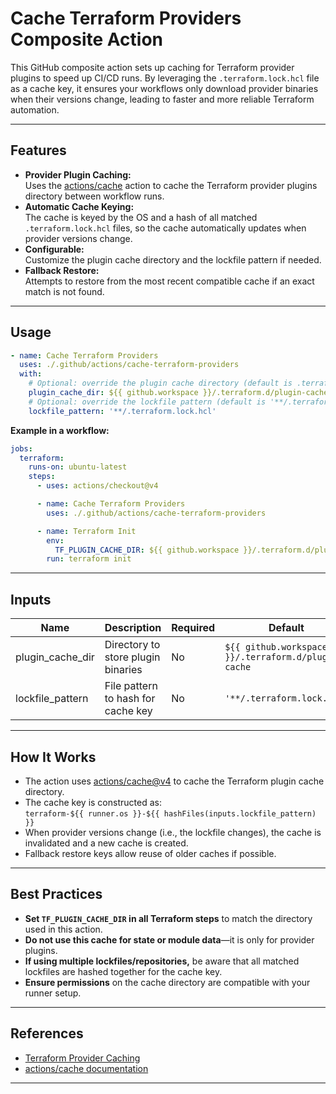 # Cache Terraform Providers Composite Action

This GitHub composite action sets up caching for Terraform provider plugins to speed up CI/CD runs. By leveraging the `.terraform.lock.hcl` file as a cache key, it ensures your workflows only download provider binaries when their versions change, leading to faster and more reliable Terraform automation.

---

## Features

- **Provider Plugin Caching:**  
  Uses the [actions/cache](https://github.com/actions/cache) action to cache the Terraform provider plugins directory between workflow runs.
- **Automatic Cache Keying:**  
  The cache is keyed by the OS and a hash of all matched `.terraform.lock.hcl` files, so the cache automatically updates when provider versions change.
- **Configurable:**  
  Customize the plugin cache directory and the lockfile pattern if needed.
- **Fallback Restore:**  
  Attempts to restore from the most recent compatible cache if an exact match is not found.

---

## Usage

```yaml
- name: Cache Terraform Providers
  uses: ./.github/actions/cache-terraform-providers
  with:
    # Optional: override the plugin cache directory (default is .terraform.d/plugin-cache)
    plugin_cache_dir: ${{ github.workspace }}/.terraform.d/plugin-cache
    # Optional: override the lockfile pattern (default is '**/.terraform.lock.hcl')
    lockfile_pattern: '**/.terraform.lock.hcl'
```

**Example in a workflow:**

```yaml
jobs:
  terraform:
    runs-on: ubuntu-latest
    steps:
      - uses: actions/checkout@v4

      - name: Cache Terraform Providers
        uses: ./.github/actions/cache-terraform-providers

      - name: Terraform Init
        env:
          TF_PLUGIN_CACHE_DIR: ${{ github.workspace }}/.terraform.d/plugin-cache
        run: terraform init
```

---

## Inputs

| Name             | Description                                                | Required | Default                                      |
|------------------|------------------------------------------------------------|----------|----------------------------------------------|
| plugin_cache_dir | Directory to store plugin binaries                         | No       | `${{ github.workspace }}/.terraform.d/plugin-cache` |
| lockfile_pattern | File pattern to hash for cache key                         | No       | `'**/.terraform.lock.hcl'`                   |

---

## How It Works

- The action uses [actions/cache@v4](https://github.com/actions/cache) to cache the Terraform plugin cache directory.
- The cache key is constructed as:  
  `terraform-${{ runner.os }}-${{ hashFiles(inputs.lockfile_pattern) }}`
- When provider versions change (i.e., the lockfile changes), the cache is invalidated and a new cache is created.
- Fallback restore keys allow reuse of older caches if possible.

---

## Best Practices

- **Set `TF_PLUGIN_CACHE_DIR` in all Terraform steps** to match the directory used in this action.
- **Do not use this cache for state or module data**—it is only for provider plugins.
- **If using multiple lockfiles/repositories,** be aware that all matched lockfiles are hashed together for the cache key.
- **Ensure permissions** on the cache directory are compatible with your runner setup.

---

## References

- [Terraform Provider Caching](https://developer.hashicorp.com/terraform/cli/config/environment-variables#tf_plugin_cache_dir)
- [actions/cache documentation](https://github.com/actions/cache)

---
